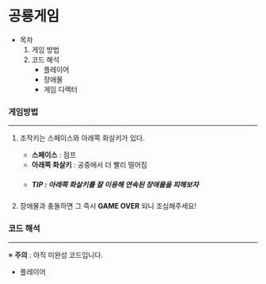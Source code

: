 # 공룡게임
* 목차
    1. 게임 방법
    2. 코드 해석
        * 플레이어
        * 장애물
        * 게임 디렉터

### 게임방법
---
1. 조작키는 스페이스와 아래쪽 화살키가 있다.
    * **스페이스** : 점프
    * **아래쪽 화살키** : 공중에서 더 빨리 떨어짐
   * ##### **TIP** : 아래쪽 화살키를 잘 이용해 연속된 장애물을 피해보자

2. 장애물과 충돌하면 그 즉시 **GAME OVER** 되니 조심해주세요!
   
### 코드 해석
---
※ **주의** : 아직 미완성 코드입니다.
* 플레이어
